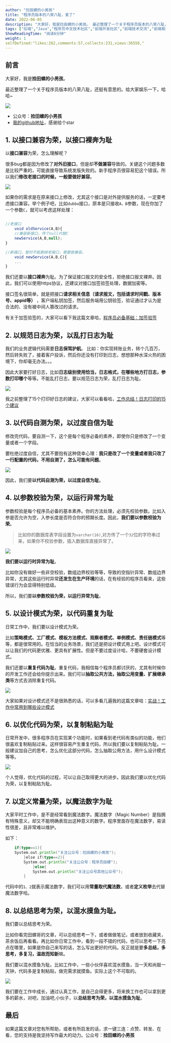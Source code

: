 ```yaml
---
author: "捡田螺的小男孩"
title: "程序员版本的八荣八耻，爱了"
date: 2022-06-05
description: "大家好，我是捡田螺的小男孩。 最近整理了一个关于程序员版本的八荣八耻，还挺有意思的。给大家娱乐一下，哈哈~"
tags: ["后端","Java","程序员中文技术社区","前端开发社区","前端技术交流","前端框架教程","JavaScript 学习资源","CSS 技巧与最佳实践","HTML5 最新动态","前端工程师职业发展","开源前端项目","前端技术趋势"]
ShowReadingTime: "阅读6分钟"
weight: 1
selfDefined:"likes:262,comments:57,collects:231,views:36556,"
---
```

前言
--

大家好，我是**捡田螺的小男孩**。

最近整理了一个关于程序员版本的八荣八耻，还挺有意思的。给大家娱乐一下，哈哈~

![](/images/jueJin/4f013db856fe46d.png)

*   公众号：**捡田螺的小男孩**
*   [我的github地址](https://link.juejin.cn?target=https%3A%2F%2Fgithub.com%2Fwhx123%2FJavaHome "https://github.com/whx123/JavaHome")，感谢给个star

1\. 以接口兼容为荣，以接口裸奔为耻
-------------------

以**接口兼容**为荣，怎么理解呢？

很多bug都是因为修改了**对外旧接口**，但是却**不做兼容**导致的。关键这个问题多数是比较严重的，可能直接导致系统发版失败的。新手程序员很容易犯这个错误。所以我们**修改老接口的时候，一般要做好兼容**。

![](/images/jueJin/c137b82419034e8.png)

如果你的需求是在原来接口上修改，尤其这个接口是对外提供服务的话，一定要考虑接口兼容。举个例子吧，比如`dubbo`接口，原本是只接收`A，B`参数，现在你加了一个参数`C`，就可以考虑这样处理：

```javascript

//老接口
    void oldService(A,B){
    //兼容新接口，传个null代替C
    newService(A,B,null);
}

//新接口，暂时不能删掉老接口，需要做兼容。
    void newService(A,B,C){
    ...
}
```

我们还要以**接口裸奔**为耻。为了保证接口报文的安全性，拒绝接口报文裸奔。因此，我们可以使用https协议，还建议对接口加签验签处理，数据加密等。

接口签名很简单，就是把接口**请求相关信息（请求报文，包括请求时间戳、版本号、appid等）** ，客户端私钥加签，然后服务端用公钥验签，验证通过才认为是合法的、没有被中间人篡改过的请求。

有关于加签验签的，大家可以看下我这篇文章哈，[程序员必备基础：加签验签](https://link.juejin.cn?target=https%3A%2F%2Fmp.weixin.qq.com%2Fs%3F__biz%3DMzg3NzU5NTIwNg%3D%3D%26mid%3D2247488022%26idx%3D1%26sn%3D70484a48173d36006c8db1dfb74ab64d%26chksm%3Dcf21cd3ff8564429a1205f6c1d78757faae543111c8461d16c71aaee092fe3e0fed870cc5e0e%26token%3D162724582%26lang%3Dzh_CN%26scene%3D21%23wechat_redirect "https://mp.weixin.qq.com/s?__biz=Mzg3NzU5NTIwNg==&mid=2247488022&idx=1&sn=70484a48173d36006c8db1dfb74ab64d&chksm=cf21cd3ff8564429a1205f6c1d78757faae543111c8461d16c71aaee092fe3e0fed870cc5e0e&token=162724582&lang=zh_CN&scene=21#wechat_redirect")

2\. 以规范日志为荣，以乱打日志为耻
-------------------

我们的业务逻辑代码需要**日志保驾护航**。 比如：你实现转账业务，转个几百万，然后转失败了，接着客户投诉，然后你还没有打印到日志，想想那种水深火热的困境下，你却毫无办法。。。

因此大家要打好日志，比如**日志级别使用恰当，日志格式，在哪些地方打日志，参数打印哪个**等等。不能乱打日志，要以规范日志为荣，乱打日志为耻。

![](/images/jueJin/d885e63d36c74e1.png)

我之前整理了15个打印好日志的建议，大家可以看看哈，[工作总结！日志打印的15个建议](https://link.juejin.cn?target=https%3A%2F%2Fmp.weixin.qq.com%2Fs%3F__biz%3DMzg3NzU5NTIwNg%3D%3D%26mid%3D2247494838%26idx%3D1%26sn%3Dcdb15fd346bddf3f8c1c99f0efbd67d8%26chksm%3Dcf22339ff855ba891616c79d4f4855e228e34a9fb45088d7acbe421ad511b8d090a90f5b019f%26token%3D162724582%26lang%3Dzh_CN%26scene%3D21%23wechat_redirect "https://mp.weixin.qq.com/s?__biz=Mzg3NzU5NTIwNg==&mid=2247494838&idx=1&sn=cdb15fd346bddf3f8c1c99f0efbd67d8&chksm=cf22339ff855ba891616c79d4f4855e228e34a9fb45088d7acbe421ad511b8d090a90f5b019f&token=162724582&lang=zh_CN&scene=21#wechat_redirect")

3\. 以代码自测为荣，以过度自信为耻
-------------------

修改完代码，要自测一下，这个是每个程序必备的素养，即使你只是修改了一个变量或者一个字段。

要杜绝过度自信，尤其不要抱有这种侥幸心理：**我只是改了一个变量或者我只改了一行配置的代码，不用自测了，怎么可能有问题**。

![](/images/jueJin/5d82ccf2acb94bd.png)

因此，我们要**以代码自测为荣，以过度自信为耻**。

4\. 以参数校验为荣，以运行异常为耻
-------------------

参数校验是每个程序员必备的基本素养。你的方法处理，必须先校验参数。比如入参是否允许为空，入参长度是否符合你的预期长度。因此，**我们要以参数校验为荣**。

> 比如你的数据库表字段设置为`varchar(16)`,对方传了一个`32`位的字符串过来，如果你不校验参数，插入数据库直接异常了。

![](/images/jueJin/96eaeb28fbad43c.png)

**我们要以运行时异常为耻**。

比如你没有做好一些非空校验，数组边界校验等等，导致的空指针异常、数组边界异常，尤其这些运行时异常**还发生在生产环境**的话，在有经验的程序员看来，这些错误行为会显得特别低级。

所以，我们要**以参数校验为荣，以运行异常为耻**。

5\. 以设计模式为荣，以代码重复为耻
-------------------

日常工作中，我们要以设计模式为荣。

比如**策略模式、工厂模式、模板方法模式、观察者模式、单例模式、责任链模式**等等，都是很常用的。在恰当的业务场景，我们还是把设计模式用上吧。设计模式可以让我们的代码更优雅、更具有扩展性。但是不要过度设计哈，不要硬套设计模式。

我们还要以**重复代码为耻**。重复代码，我相信每个程序员都讨厌的，尤其有时候你的开发工作还会给你提示出来。我们可以**抽取公共方法，抽取公用变量、扩展继承类**等方式去消除重复代码。

![](/images/jueJin/b83c099ecaad486.png)

大家如果对设计模式还不是很熟悉的话，可以多看几遍我的这篇文章哈：[实战！工作中常用到哪些设计模式](https://link.juejin.cn?target=https%3A%2F%2Fmp.weixin.qq.com%2Fs%3F__biz%3DMzg3NzU5NTIwNg%3D%3D%26mid%3D2247495616%26idx%3D1%26sn%3De74c733d26351eab22646e44ea74d233%26chksm%3Dcf2230e9f855b9ffe1ddb9fe15f72a273d5de02ed91cc97f3066d4162af027299718e2bf748e%26token%3D1828434144%26lang%3Dzh_CN%23rd "https://mp.weixin.qq.com/s?__biz=Mzg3NzU5NTIwNg==&mid=2247495616&idx=1&sn=e74c733d26351eab22646e44ea74d233&chksm=cf2230e9f855b9ffe1ddb9fe15f72a273d5de02ed91cc97f3066d4162af027299718e2bf748e&token=1828434144&lang=zh_CN#rd")

6\. 以优化代码为荣，以复制粘贴为耻
-------------------

日常开发中，很多程序员在实现某个功能时，如果看到老代码有类似的功能，他们很喜欢复制粘贴过来。这样很容易产生重复代码，所以我们要以复制粘贴为耻。一般建议加自己的思考，怎么优化这部分代码，怎么抽取公用方法，用什么设计模式等等。

![](/images/jueJin/1fd9b9cf1d9b49b.png)

个人觉得，优化代码的过程，可以让自己取得更大的进步。因此我们要以优化代码为荣，以复制粘贴为耻。

7\. 以定义常量为荣，以魔法数字为耻
-------------------

大家平时工作中，是不是经常看到魔法数字。魔法数字（Magic Number）是指拥有特殊意义，却又不能明确表现出这种意义的数字。程序里面存在魔法数字，易读性很差，且非常难以维护。

如下：

```go
    if(type==1){
    System.out.println("关注公众号：捡田螺的小男孩");
        }else if(type==2){
        System.out.println("关注公众号：程序员田螺");
            }else{
            System.out.println("关注公众号其他公众号");
        }
```

代码中的`1、2`就表示魔法数字，我们可以用**常量取代魔法数**，或者**定义枚举**去代替魔法数字哈。

8\. 以总结思考为荣，以混水摸鱼为耻。
--------------------

我们要以总结思考为荣。

比如你看完田螺哥的文章，可以总结思考一下，或者做做笔记，或者放到收藏夹，茶余饭后再看看。再比如你日常工作中，看到一段不错的代码，也可以思考一下亮点在哪里，如果是你自己来写的话，怎么写出更好的代码。反正就是要**多总结，多思考，多复习，温故而知新**嘛。

我们要以混水摸鱼为耻。比如工作中，一些小伙伴喜欢混水摸鱼，当一天和尚敲一天钟，代码多是复制粘贴，做完需求就摸鱼。实际上这个不可取的。

![](/images/jueJin/da91afce48f4424.png)

我们要在工作中成长，通过认真工作，是自己会得更多，将来换工作也可以拿到更多的薪水，对吧，加油吧,小伙子，以**总结思考为荣，以混水摸鱼为耻**。

最后
--

如果这篇文章对您有所帮助，或者有所启发的话，求一键三连：点赞、转发、在看，您的支持是我坚持写作最大的动力。公众号：**捡田螺的小男孩**